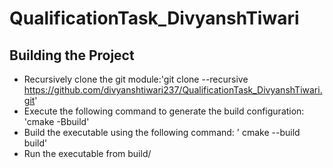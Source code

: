 # QualificationTask_DivyanshTiwari
## Building the Project
* Recursively clone the git module:'git clone --recursive https://github.com/divyanshtiwari237/QualificationTask_DivyanshTiwari.git'
* Execute the following command to generate the build configuration: 'cmake -Bbuild'
* Build the executable using the following command: ' cmake --build build'
* Run the executable from build/
